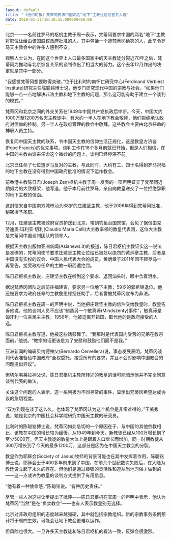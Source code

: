 ```yaml
---
layout: default
title: "《纽约时报》梵蒂冈要求中国两名“地下”主教让位给官方人选"
date: 2018-01-31T10:18:15.000000+08:00
---
```


北京——一名前往罗马的枢机主教于周一表示，梵蒂冈要求中国的两名“地下”主教将职位让给由该国威权政府批准的人，其中包括一个遭梵蒂冈绝罚的人，此举令罗马天主教会中的许多人感到不安。

观察人士认为，在同这个世界上人口最多国家中的天主教徒分裂近70年之后，梵蒂冈为推动与北京恢复关系的谈判作出了相当大的努力。这个去年12月作出的决定就是其中一部分。

“我感觉梵蒂冈想要取得突破，”位于比利时的南怀仁研究中心(Ferdinand Verbiest Institute)研究主任陈聪铭博士说，他专门研究现代中国的宗教与社会。“如果他们能够一点一点地解决非法主教和地下主教的问题，那么这可能有助于建立一个谈判的模式。”

梵蒂冈和北京之间的外交关系在1949年中国共产党执政后中断。今天，中国大约1000万至1200万名天主教徒中，有大约一半人在地下教会敬拜，他们拒绝承认政府对信仰的控制。另一半人在政府管理的教会中敬拜，这些教会主要由北京任命的神职人员主持。

恢复同中国天主教的联系，令中国天主教的信仰生活正规化，这是教皇方济各(Pope Francis)的优先事项。谈判工作在18个多月前就已开始，但是人们相信，在中国的主教由谁来任命这个微妙的问题上，谈判已经停滞不前。

北京已任命了七位遭罗马反对的主教，与此同时，大约有三、四十名得到罗马祝福的地下主教在没有得到中国政府批准的情况下运作教会。

前香港主教陈日君(Joseph Zen)枢机主教于周一发表的一项声明证实了梵蒂冈近期努力的大致框架，他写道，他于本月前往罗马，亲自向教皇递交了一位拒绝辞职的地下主教的信函。

这封信来自中国南方城市汕头88岁的庄建坚主教，他于2006年得到梵蒂冈批准，秘密授予圣职。

12月，庄建坚主教被政府官员护送到北京，带到钓鱼台国宾馆，会见了据信由克劳迪奥·玛利亚·切利(Claudio Maria Celli)大主教率领的教皇代表团，这位大主教是梵蒂冈中国谈判团队的领导人。

根据天主教出版物亚洲新闻(Asianews.it)的报道，陈日君枢机主教证实这一说法是准确的，梵蒂冈使节要求庄建坚主教让位给已被处以绝罚的黄炳章主教，后者是中国没有实权的议会、中国人民代表大会的成员。黄炳章于2011年因不顾罗马一再警告，接受政府任命的主教一职而遭绝罚。

陈日君枢机主教说，庄建坚主教在听到这个要求、返回汕头时，眼中含着泪水。

据说梵蒂冈团队之后前往福建省，要求另一位地下主教，59岁的郭希锦退位。他还被要求为政府任命的主教詹思禄担任助手，后者曾被梵蒂冈宣布为非法。

陈日君枢机主教在周一的声明中说，当他把庄建坚主教的信件交给教皇时，教皇告诉他说，他的谈判人员不应该“制造另一个敏真谛(Mindszenty)事件”，敏真谛是匈牙利一位亲民主主教，1956年，他被迫离开祖国，取代他的是政府接受的人选。

陈日君枢机主教写道，他被这些话鼓舞了。“我那时是代表国内受苦的兄弟在教宗面前，”他说。“教宗的话更该是为了安慰和鼓励他们而不是我。”

亚洲新闻的编辑贝纳德神父(Bernardo Cervellera)说，事态发展表明，梵蒂冈谈判代表准备给中国政府“全权委托，接受所有的要求，并且不会对影响中国教会的问题提出异议”。

但切尔韦莱拉神父说，陈日君枢机主教所转述的教皇的话可能暗示他并不完全同意谈判代表的做法。

关注这个问题的人表示，这一系列极为不同寻常的事件，显示出梵蒂冈希望达成协议的急切程度。

“双方到现在谈了这么久，也体现了梵蒂冈认为这个机会是非常难得的，”王美秀说，她是北京的中国社会科学院研究中国天主教的研究员。

比利时的陈聪铭博士说，梵蒂冈如此急切的一个原因在于，与中国的其他宗教相比，该教在中国的增长较为缓慢。从1949年到今天，新教徒已经从100万增长到了至少5000万，但天主教徒的数量大体上是跟着人口增长而增加，同一时期教徒从300万增长到了今天的最多1200万，这部分是因为在中国天主教会的分裂。

教皇作为耶稣会(Society of Jesus)牧师的背景可能也在其中发挥着作用，陈聪铭博士说。耶稣会士于400多年前来到了中国，在前几个世纪数次失败后，在大陆为教廷设立起了永久的存在。但他们是通过极强的灵活性和遵从当地习俗才做到的——这一点或许为教皇的谈判方式提供了有用信息。

“他有着一种使命感，”陈聪铭说。“有种历史责任。”

尽管一些人对这些让步提出了批评——陈日君枢机在其周一的声明中表示，他认为梵蒂冈“当然”是在“负卖教会”——也有人表示教皇别无选择。

北京对非政府组织的态度越来越强硬，其中就包括宗教组织。新的宗教事务条例预计将于周四生效，可能会让地下教会更难以运作。

但风险也很大。一旦许多天主教徒和陈日君枢机的看法一致，反弹会很激烈。

